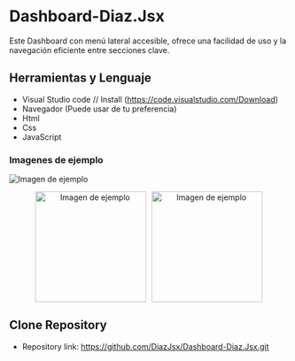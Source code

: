 # Dashboard-Diaz.Jsx
Este Dashboard con menú lateral accesible, ofrece una facilidad de uso y la navegación eficiente entre secciones clave.

## Herramientas y Lenguaje

* Visual Studio code // Install (https://code.visualstudio.com/Download)
* Navegador (Puede usar de tu preferencia)
* Html
* Css
* JavaScript

### Imagenes de ejemplo
![Imagen de ejemplo](https://i.ibb.co/bzs3FPY/Captura-de-pantalla-2024-11-14-230349.png)

<p align="center">
  <span style="display: flex; justify-content: center; gap: 10px;">
    <img src="https://i.ibb.co/6mM8H8T/i-Phone-13-PRO-127-0-0-1.png" alt="Imagen de ejemplo" width="200" />
    <img src="https://i.ibb.co/mq4w7NM/Macbook-Air-127-0-0-1-1.png" alt="Imagen de ejemplo" width="200" />
  </span>
</p>




## Clone Repository

* Repository link: https://github.com/DiazJsx/Dashboard-Diaz.Jsx.git
